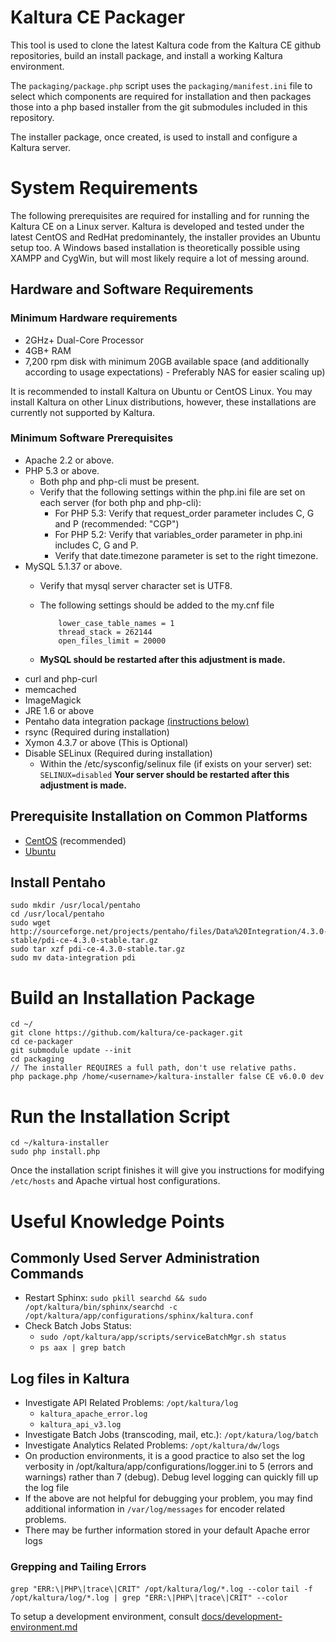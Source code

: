 # Kaltura CE Packager

This tool is used to clone the latest Kaltura code from the Kaltura CE github repositories, build an install package, and install a working Kaltura environment.

The `packaging/package.php` script uses the `packaging/manifest.ini` file to select which components are
required for installation and then packages those into a php based installer from the git submodules included in this repository.

The installer package, once created, is used to install and configure a Kaltura server.

# System Requirements

The following prerequisites are required for installing and for running the Kaltura CE on a Linux server.
Kaltura is developed and tested under the latest CentOS and RedHat predominantely, the installer provides an Ubuntu setup too.
A Windows based installation is theoretically possible using XAMPP and CygWin, but will most likely require a lot of messing around.

## Hardware and Software Requirements

### Minimum Hardware requirements

* 2GHz+ Dual-Core Processor
* 4GB+ RAM
* 7,200 rpm disk with minimum 20GB available space (and additionally
  according to usage expectations) - Preferably NAS for easier scaling
  up)

It is recommended to install Kaltura on Ubuntu or CentOS Linux. You may install Kaltura on other Linux
distributions, however, these installations are currently not supported
by Kaltura.

### Minimum Software Prerequisites

* Apache 2.2 or above.
* PHP 5.3 or above.
  * Both php and php-cli must be present.
  * Verify that the following settings within the php.ini file are set on each server (for both php and php-cli):
    * For PHP 5.3: Verify that request_order parameter includes C, G and P (recommended: "CGP")
    * For PHP 5.2: Verify that variables_order parameter in php.ini includes C, G and P.
    * Verify that date.timezone parameter is set to the right timezone.
* MySQL 5.1.37 or above.
  * Verify that mysql server character set is UTF8.
  * The following settings should be added to the my.cnf file

            lower_case_table_names = 1
            thread_stack = 262144
            open_files_limit = 20000

  * **MySQL should be restarted after this adjustment is made.**
* curl and php-curl
* memcached
* ImageMagick
* JRE 1.6 or above
* Pentaho data integration package [(instructions below)](https://github.com/kaltura/ce-packager/blob/falcon/README.md#install-pentaho)
* rsync (Required during installation) 
* Xymon 4.3.7 or above (This is Optional)
* Disable SELinux (Required during installation)
  * Within the /etc/sysconfig/selinux file (if exists on your server) set: `SELINUX=disabled` **Your server should be restarted after this adjustment is made.**

## Prerequisite Installation on Common Platforms

* [CentOS](https://github.com/kaltura/ce-packager/blob/falcon/docs/prerequisites-centos.md) (recommended)
* [Ubuntu](https://github.com/kaltura/ce-packager/blob/falcon/docs/prerequisites-ubuntu.md)

## Install Pentaho

	sudo mkdir /usr/local/pentaho
	cd /usr/local/pentaho
	sudo wget http://sourceforge.net/projects/pentaho/files/Data%20Integration/4.3.0-stable/pdi-ce-4.3.0-stable.tar.gz
	sudo tar xzf pdi-ce-4.3.0-stable.tar.gz
	sudo mv data-integration pdi

# Build an Installation Package

	cd ~/
	git clone https://github.com/kaltura/ce-packager.git
	cd ce-packager
	git submodule update --init
	cd packaging
	// The installer REQUIRES a full path, don't use relative paths.
	php package.php /home/<username>/kaltura-installer false CE v6.0.0 dev

# Run the Installation Script

	cd ~/kaltura-installer
	sudo php install.php

Once the installation script finishes it will give you instructions for
modifying `/etc/hosts` and Apache virtual host configurations.


# Useful Knowledge Points

## Commonly Used Server Administration Commands

* Restart Sphinx: `sudo pkill searchd && sudo /opt/kaltura/bin/sphinx/searchd -c /opt/kaltura/app/configurations/sphinx/kaltura.conf`
* Check Batch Jobs Status: 
  * `sudo /opt/kaltura/app/scripts/serviceBatchMgr.sh status`
  * `ps aax | grep batch`

## Log files in Kaltura

* Investigate API Related Problems: `/opt/kaltura/log` 
  * `kaltura_apache_error.log`
  * `kaltura_api_v3.log`
* Investigate Batch Jobs (transcoding, mail, etc.): `/opt/katura/log/batch` 
* Investigate Analytics Related Problems: `/opt/kaltura/dw/logs`
* On production environments, it is a good practice to also set the log verbosity in /opt/kaltura/app/configurations/logger.ini to 5 (errors and warnings) rather than 7 (debug). Debug level logging can quickly fill up the log file
* If the above are not helpful for debugging your problem, you may find additional information in `/var/log/messages` for encoder related problems.
* There may be further information stored in your default Apache error logs

### Grepping and Tailing Errors

`grep "ERR:\|PHP\|trace\|CRIT" /opt/kaltura/log/*.log --color`
`tail -f /opt/kaltura/log/*.log | grep "ERR:\|PHP\|trace\|CRIT" --color`

To setup a development environment, consult [docs/development-environment.md](https://github.com/kaltura/ce-packager/blob/falcon/docs/development-environment.md)
